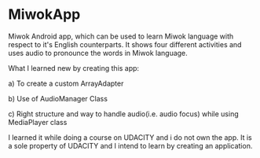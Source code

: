 # MiwokApp
Miwok Android app, which can be used to learn Miwok language with respect to it's English counterparts. It shows four different activities and uses audio to pronounce the words in Miwok language.


What I learned new by creating this app:

a) To create a custom ArrayAdapter

b) Use of AudioManager Class

c) Right structure and way to handle audio(i.e. audio focus) while using MediaPlayer class



I learned it while doing a course on UDACITY and i do not own the app. It is a sole property of UDACITY and I intend to learn by creating an application.
